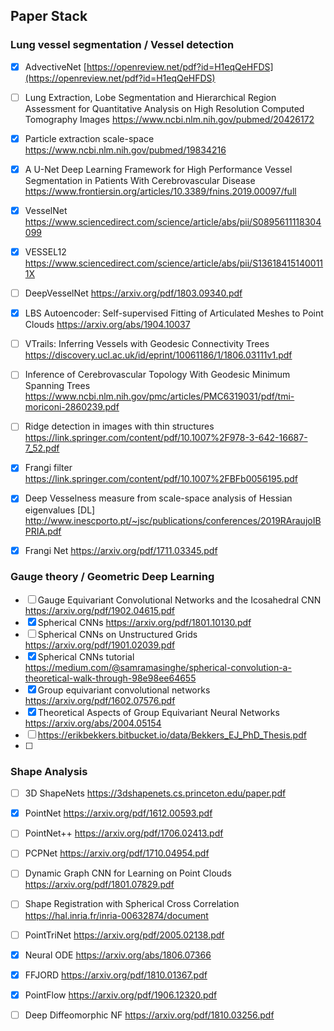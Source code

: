 ## Paper Stack

### Lung vessel segmentation / Vessel detection

- [x] AdvectiveNet   [https://openreview.net/pdf?id=H1eqQeHFDS](https://openreview.net/pdf?id=H1eqQeHFDS)

- [ ] Lung Extraction, Lobe Segmentation and Hierarchical Region Assessment for Quantitative Analysis on High Resolution Computed Tomography Images https://www.ncbi.nlm.nih.gov/pubmed/20426172

- [x] Particle extraction scale-space https://www.ncbi.nlm.nih.gov/pubmed/19834216

- [x] A U-Net Deep Learning Framework for High Performance Vessel Segmentation in Patients With Cerebrovascular Disease https://www.frontiersin.org/articles/10.3389/fnins.2019.00097/full

- [x] VesselNet https://www.sciencedirect.com/science/article/abs/pii/S0895611118304099

- [x] VESSEL12 https://www.sciencedirect.com/science/article/abs/pii/S136184151400111X

- [ ] DeepVesselNet https://arxiv.org/pdf/1803.09340.pdf

- [x] LBS Autoencoder: Self-supervised Fitting of Articulated Meshes to Point Clouds https://arxiv.org/abs/1904.10037

- [ ] VTrails: Inferring Vessels with Geodesic Connectivity Trees https://discovery.ucl.ac.uk/id/eprint/10061186/1/1806.03111v1.pdf

- [ ] Inference of Cerebrovascular Topology With Geodesic Minimum Spanning Trees https://www.ncbi.nlm.nih.gov/pmc/articles/PMC6319031/pdf/tmi-moriconi-2860239.pdf

- [ ] Ridge detection in images with thin structures https://link.springer.com/content/pdf/10.1007%2F978-3-642-16687-7_52.pdf

- [x] Frangi filter https://link.springer.com/content/pdf/10.1007%2FBFb0056195.pdf

- [x] Deep Vesselness measure from scale-space analysis of Hessian eigenvalues [DL] http://www.inescporto.pt/~jsc/publications/conferences/2019RAraujoIBPRIA.pdf

- [x] Frangi Net https://arxiv.org/pdf/1711.03345.pdf

  


### Gauge theory / Geometric Deep Learning
- [ ] Gauge Equivariant Convolutional Networks and the Icosahedral CNN https://arxiv.org/pdf/1902.04615.pdf
- [x] Spherical CNNs https://arxiv.org/pdf/1801.10130.pdf
- [ ] Spherical CNNs on Unstructured Grids https://arxiv.org/pdf/1901.02039.pdf
- [x] Spherical CNNs tutorial https://medium.com/@samramasinghe/spherical-convolution-a-theoretical-walk-through-98e98ee64655
- [x] Group equivariant convolutional networks https://arxiv.org/pdf/1602.07576.pdf
- [x] Theoretical Aspects of Group Equivariant Neural Networks https://arxiv.org/abs/2004.05154
- [ ] https://erikbekkers.bitbucket.io/data/Bekkers_EJ_PhD_Thesis.pdf
- [ ] 



### Shape Analysis

- [ ] 3D ShapeNets https://3dshapenets.cs.princeton.edu/paper.pdf
- [x] PointNet https://arxiv.org/pdf/1612.00593.pdf
- [ ] PointNet++ https://arxiv.org/pdf/1706.02413.pdf
- [ ] PCPNet https://arxiv.org/pdf/1710.04954.pdf
- [ ] Dynamic Graph CNN for Learning on Point Clouds https://arxiv.org/pdf/1801.07829.pdf
- [ ] Shape Registration with Spherical Cross Correlation https://hal.inria.fr/inria-00632874/document
- [ ] PointTriNet https://arxiv.org/pdf/2005.02138.pdf
- [x] Neural ODE https://arxiv.org/abs/1806.07366
- [x] FFJORD https://arxiv.org/pdf/1810.01367.pdf
- [x] PointFlow https://arxiv.org/pdf/1906.12320.pdf
- [ ] Deep Diffeomorphic NF https://arxiv.org/pdf/1810.03256.pdf

